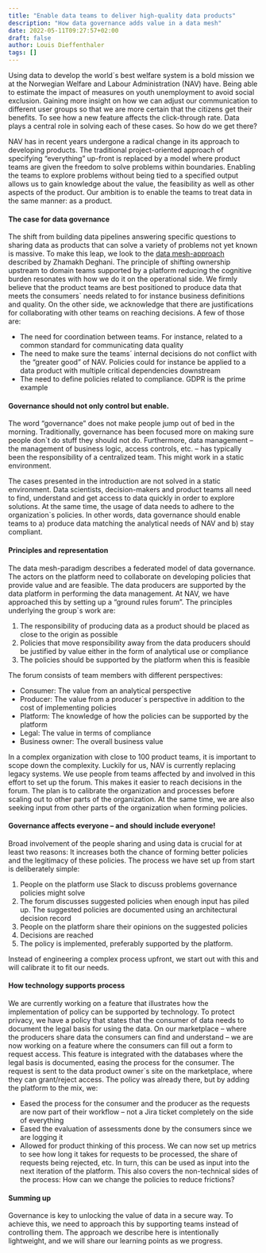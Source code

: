 ```yaml
---
title: "Enable data teams to deliver high-quality data products"
description: "How data governance adds value in a data mesh"
date: 2022-05-11T09:27:57+02:00
draft: false
author: Louis Dieffenthaler
tags: []
---
```

Using data to develop the world`s best welfare system is a bold mission we at the Norwegian Welfare and Labour Administration (NAV) have.
Being able to estimate the impact of measures on youth unemployment to avoid social exclusion.
Gaining more insight on how we can adjust our communication to different user groups so that we are more certain that the citizens get their benefits.
To see how a new feature affects the click-through rate.
Data plays a central role in solving each of these cases.
So how do we get there?

NAV has in recent years undergone a radical change in its approach to developing products.
The traditional project-oriented approach of specifying “everything” up-front is replaced by a model where product teams are given the freedom to solve problems within boundaries.
Enabling the teams to explore problems without being tied to a specified output allows us to gain knowledge about the value, the feasibility as well as other aspects of the product.
Our ambition is to enable the teams to treat data in the same manner: as a product.

#### The case for data governance
The shift from building data pipelines answering specific questions to sharing data as products that can solve a variety of problems not yet known is massive.
To make this leap, we look to the [data mesh-approach](https://martinfowler.com/articles/data-mesh-principles.html) described by Zhamakh Deghani.
The principle of shifting ownership upstream to domain teams supported by a platform reducing the cognitive burden resonates with how we do it on the operational side.
We firmly believe that the product teams are best positioned to produce data that meets the consumers` needs related to for instance business definitions and quality.
On the other side, we acknowledge that there are justifications for collaborating with other teams on reaching decisions.
A few of those are:
-	The need for coordination between teams. For instance, related to a common standard for communicating data quality
-	The need to make sure the teams´ internal decisions do not conflict with the “greater good” of NAV. Policies could for instance be applied to a data product with multiple critical dependencies downstream
-	The need to define policies related to compliance. GDPR is the prime example

#### Governance should not only control but enable.
The word “governance” does not make people jump out of bed in the morning.
Traditionally, governance has been focused more on making sure people don`t do stuff they should not do.
Furthermore, data management – the management of business logic, access controls, etc. – has typically been the responsibility of a centralized team.
This might work in a static environment.

The cases presented in the introduction are not solved in a static environment.
Data scientists, decision-makers and product teams all need to find, understand and get access to data quickly in order to explore solutions.
At the same time, the usage of data needs to adhere to the organization`s policies.
In other words, data governance should enable teams to a) produce data matching the analytical needs of NAV and b) stay compliant.

#### Principles and representation
The data mesh-paradigm describes a federated model of data governance.
The actors on the platform need to collaborate on developing policies that provide value and are feasible.
The data producers are supported by the data platform in performing the data management.
At NAV, we have approached this by setting up a “ground rules forum”.
The principles underlying the group`s work are:
1.	The responsibility of producing data as a product should be placed as close to the origin as possible
2.	Policies that move responsibility away from the data producers should be justified by value either in the form of analytical use or compliance
3.	The policies should be supported by the platform when this is feasible

The forum consists of team members with different perspectives:
-	Consumer: The value from an analytical perspective
-	Producer: The value from a producer`s perspective in addition to the cost of implementing policies
-	Platform: The knowledge of how the policies can be supported by the platform
-	Legal: The value in terms of compliance
-	Business owner: The overall business value

In a complex organization with close to 100 product teams, it is important to scope down the complexity.
Luckily for us, NAV is currently replacing legacy systems.
We use people from teams affected by and involved in this effort to set up the forum.
This makes it easier to reach decisions in the forum.
The plan is to calibrate the organization and processes before scaling out to other parts of the organization.
At the same time, we are also seeking input from other parts of the organization when forming policies.

#### Governance affects everyone – and should include everyone!
Broad involvement of the people sharing and using data is crucial for at least two reasons:
It increases both the chance of forming better policies and the legitimacy of these policies.
The process we have set up from start is deliberately simple:
1.	People on the platform use Slack to discuss problems governance policies might solve
2.	The forum discusses suggested policies when enough input has piled up. The suggested policies are documented using an architectural decision record
3.	People on the platform share their opinions on the suggested policies
4.	Decisions are reached
5.	The policy is implemented, preferably supported by the platform.

Instead of engineering a complex process upfront, we start out with this and will calibrate it to fit our needs.

#### How technology supports process
We are currently working on a feature that illustrates how the implementation of policy can be supported by technology.
To protect privacy, we have a policy that states that the consumer of data needs to document the legal basis for using the data.
On our marketplace – where the producers share data the consumers can find and understand – we are now working on a feature where the consumers can fill out a form to request access.
This feature is integrated with the databases where the legal basis is documented, easing the process for the consumer.
The request is sent to the data product owner`s site on the marketplace, where they can grant/reject access.
The policy was already there, but by adding the platform to the mix, we:
-	Eased the process for the consumer and the producer as the requests are now part of their workflow – not a Jira ticket completely on the side of everything
-	Eased the evaluation of assessments done by the consumers since we are logging it
-	Allowed for product thinking of this process. We can now set up metrics to see how long it takes for requests to be processed, the share of requests being rejected, etc. In turn, this can be used as input into the next iteration of the platform. This also covers the non-technical sides of the process: How can we change the policies to reduce frictions?

#### Summing up
Governance is key to unlocking the value of data in a secure way.
To achieve this, we need to approach this by supporting teams instead of controlling them.
The approach we describe here is intentionally lightweight, and we will share our learning points as we progress. 
